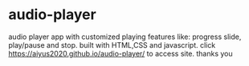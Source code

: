 # audio-player
audio player app with customized playing features like: progress slide, play/pause and stop. 
built with HTML,CSS and javascript.
click https://aiyus2020.github.io/audio-player/ to access site.
thanks you
